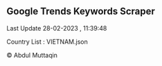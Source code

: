 

## Google Trends Keywords Scraper 
 
Last Update 28-02-2023 , 11:39:48

Country List :
VIETNAM.json



© Abdul Muttaqin 
